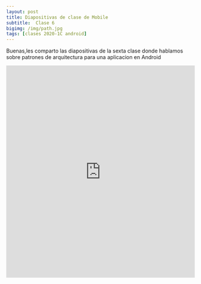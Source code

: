 ```yaml
---
layout: post
title: Diapositivas de clase de Mobile
subtitle:  Clase 6
bigimg: /img/path.jpg
tags: [clases 2020-1C android]
---
```


Buenas,les comparto las diapositivas de la sexta clase donde hablamos sobre patrones de arquitectura para una aplicacion en Android

<style>
.responsive-wrap iframe{ max-width: 100%;}
</style>
<div class="responsive-wrap">
<!-- this is the embed code provided by Google -->
  <iframe src="https://docs.google.com/presentation/d/1ojws3e9nBDw_MzHfpL7WtXj53KFGFAG80GNAVn8Mi0s/embed?start=false&loop=false&delayms=3000" frameborder="0" width="960" height="569" allowfullscreen="true" mozallowfullscreen="true" webkitallowfullscreen="true"></iframe>
<!-- Google embed ends -->
</div>

